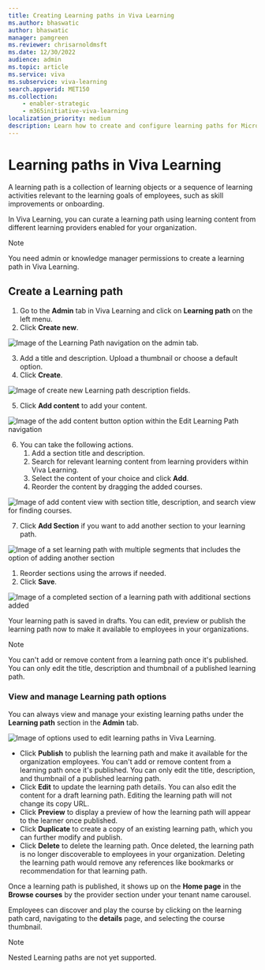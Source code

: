 ```yaml
---
title: Creating Learning paths in Viva Learning
ms.author: bhaswatic
author: bhaswatic
manager: pamgreen
ms.reviewer: chrisarnoldmsft
ms.date: 12/30/2022
audience: admin
ms.topic: article
ms.service: viva
ms.subservice: viva-learning
search.appverid: MET150
ms.collection: 
    - enabler-strategic
    - m365initiative-viva-learning
localization_priority: medium
description: Learn how to create and configure learning paths for Microsoft Viva Learning.
---
```


# Learning paths in Viva Learning

A learning path is a collection of learning objects or a sequence of learning activities relevant to the learning goals of employees, such as skill improvements or onboarding.

In Viva Learning, you can curate a learning path using learning content from different learning providers enabled for your organization. 


>[!NOTE]
>You need admin or knowledge manager permissions to create a learning path in Viva Learning.

## Create a Learning path

1. Go to the **Admin** tab in Viva Learning and click on **Learning path** on the left menu.
2. Click **Create new**.

![Image of the Learning Path navigation on the admin tab.](../media/learning/learning-path-step1-add-new.png)

3. Add a title and description. Upload a thumbnail or choose a default option. 
4. Click **Create**.

![Image of create new Learning path description fields.](../media/learning/learning-path-step-4-title-description.png)

5. Click **Add content** to add your content.

![Image of the add content button option within the Edit Learning Path navigation](../media/learning/learning-path-edit-learning-path.png)


6. You can take the following actions.
    1. Add a section title and description.
    1. Search for relevant learning content from learning providers within Viva Learning. 
    1. Select the content of your choice and click **Add**.
    1. Reorder the content by dragging the added courses. 

![Image of add content view with section title, description, and search view for finding courses.](../media/learning/learning-path-add-content.png)

7. Click **Add Section** if you want to add another section to your learning path.

![Image of a set learning path with multiple segments that includes the option of adding another section](../media/learning/learning-path-add-section.png)

1. Reorder sections using the arrows if needed.
1. Click **Save**.

![Image of a completed section of a learning path with additional sections added](../media/learning/learning-path-final-view.png)

Your learning path is saved in drafts. You can edit, preview or publish the learning path now to make it available to employees in your organizations. 

>[!NOTE]
>You can't add or remove content from a learning path once it's published. You can only edit the title, description and thumbnail of a published learning path. 
 
### View and manage Learning path options

You can always view and manage your existing learning paths under the **Learning path** section in the **Admin** tab.


![Image of options used to edit learning paths in Viva Learning.](../media/learning/learning-path-edit-options.png)

- Click **Publish** to publish the learning path and make it available for the organization employees. You can't add or remove content from a learning path once it's published. You can only edit the title, description, and thumbnail of a published learning path.
- Click **Edit** to update the learning path details. You can also edit the content for a draft learning path. Editing the learning path will not change its copy URL.
- Click **Preview** to display a preview of how the learning path will appear to the learner once published.
- Click **Duplicate** to create a copy of an existing learning path, which you can further modify and publish.
- Click **Delete** to delete the learning path. Once deleted, the learning path is no longer discoverable to employees in your organization. Deleting the learning path would remove any references like bookmarks or recommendation for that learning path.

Once a learning path is published, it shows up on the **Home page** in the **Browse courses** by the provider section under your tenant name carousel.

Employees can discover and play the course by clicking on the learning path card, navigating to the **details** page, and selecting the course thumbnail.

>[!NOTE]
>Nested Learning paths are not yet supported.
